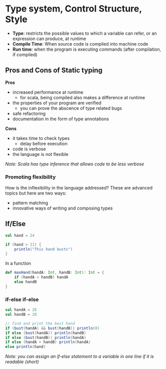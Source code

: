 # Type system, Control Structure, Style
- **Type**: restricts the possible values to which a variable can refer,
or an expression can produce, at runtime
- **Compile Time**: When source code is compiled into machine code
- **Run time**: when the program is executing commands (after compilation, if compiled)

## Pros and Cons of Static typing
**Pros**
- increased performance at runtime
    - for scala, being compiled also makes a difference at runtime
- the properties of your program are verified
    - you can prove the abscence of type related bugs
- safe refactoring
- documentation in the form of type annotations

**Cons**
- it takes time to check types
    - delay before execution
- code is verbose
- the language is not flexible

_Note: Scala has type inference that allows code to be less verbose_

### Promoting flexibility
How is the inflexibility in the language addressed? These are advanced topics but here are two ways:
- pattern matching
- innovative ways of writing and composing types

## If/Else
```scala
val hand = 24

if (hand > 21) {
    println("This hand busts")
}
```
In a function
```scala
def maxHand(handA: Int, handB: Int): Int = {
    if (handA > handB) handA
    else handB
}
```

### if-else if-else
```scala
val handA = 26
val handB = 20

// find and print the best hand
if (bust(handA) && bust(handB)) println(0)
if else (bust(handA)) println(handB)
if else (bust(handB)) println(handA)
if else (handA > handB) println(handA)
else println(hand)
```

_Note: you can assign an if-else statement to a variable in one line if it is readable (short)_
